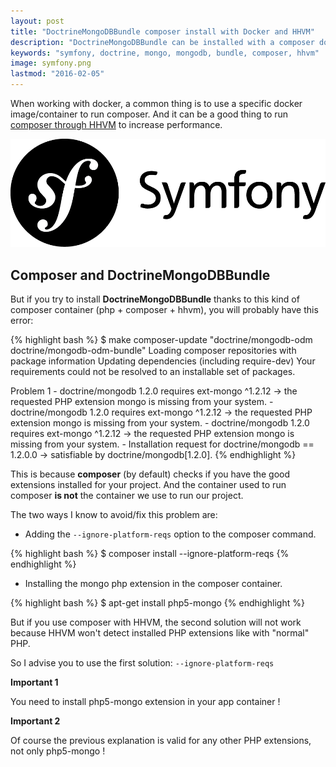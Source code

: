 ```yaml
---
layout: post
title: "DoctrineMongoDBBundle composer install with Docker and HHVM"
description: "DoctrineMongoDBBundle can be installed with a composer docker container and HHVM, but it can lead to problems or errors"
keywords: "symfony, doctrine, mongo, mongodb, bundle, composer, hhvm"
image: symfony.png
lastmod: "2016-02-05"
---
```


When working with docker, a common thing is to use a specific docker image/container to run composer.
And it can be a good thing to run [composer through HHVM](https://github.com/marmelab/docker-composer-hhvm) to increase performance.

![Symfony](/assets/images/posts/symfony.png)

## Composer and DoctrineMongoDBBundle

But if you try to install **DoctrineMongoDBBundle** thanks to this kind of composer container (php + composer + hhvm),
you will probably have this error:

{% highlight bash %}
$ make composer-update "doctrine/mongodb-odm doctrine/mongodb-odm-bundle"
Loading composer repositories with package information
Updating dependencies (including require-dev)
Your requirements could not be resolved to an installable set of packages.

  Problem 1
    - doctrine/mongodb 1.2.0 requires ext-mongo ^1.2.12 -> the requested PHP extension mongo is missing from your system.
    - doctrine/mongodb 1.2.0 requires ext-mongo ^1.2.12 -> the requested PHP extension mongo is missing from your system.
    - doctrine/mongodb 1.2.0 requires ext-mongo ^1.2.12 -> the requested PHP extension mongo is missing from your system.
    - Installation request for doctrine/mongodb == 1.2.0.0 -> satisfiable by doctrine/mongodb[1.2.0].
{% endhighlight %}

This is because **composer** (by default) checks if you have the good extensions installed for your project.
And the container used to run composer **is not** the container we use to run our project.

The two ways I know to avoid/fix this problem are:

* Adding the `--ignore-platform-reqs` option to the composer command.

{% highlight bash %}
$ composer install --ignore-platform-reqs
{% endhighlight %}

* Installing the mongo php extension in the composer container.

{% highlight bash %}
$ apt-get install php5-mongo
{% endhighlight %}

But if you use composer with HHVM, the second solution will not work because HHVM won't detect installed PHP extensions like with "normal" PHP.

So I advise you to use the first solution: `--ignore-platform-reqs`

**Important 1**

You need to install php5-mongo extension in your app container !

**Important 2**

Of course the previous explanation is valid for any other PHP extensions, not only php5-mongo !